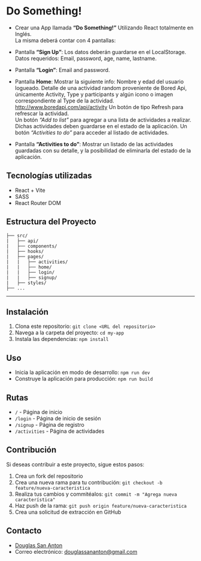 # Do Something!

- Crear una App llamada **“Do Something!”** Utilizando React totalmente en Inglés.<br>
  La misma deberá contar con 4 pantallas:
- Pantalla **“Sign Up”**: Los datos deberán guardarse en el LocalStorage.
  Datos requeridos: Email, password, age, name, lastname.

- Pantalla **“Login”**: Email and password. <br>
- Pantalla **Home**: Mostrar la siguiente info:
    Nombre y edad del usuario logueado.
    Detalle de una actividad random proveniente de Bored Api, únicamente Activity,
    Type y participants y algún icono o imagen correspondiente al Type de la actividad.
    http://www.boredapi.com/api/activity
Un botón de tipo Refresh para refrescar la actividad.<br>
Un botón *“Add to list”* para agregar a una lista de actividades a realizar. Dichas
actividades deben guardarse en el estado de la aplicación.
Un botón *“Activities to do”* para acceder al listado de actividades.
- Pantalla **“Activities to do”**: Mostrar un listado de las actividades guardadas con su
detalle, y la posibilidad de eliminarla del estado de la aplicación.


## Tecnologías utilizadas
- React + Vite
- SASS
- React Router DOM

## Estructura del Proyecto

```my-app/
├── src/
|   ├── api/
|   ├── components/
|   ├── hooks/
|   ├── pages/
|   |   ├── activities/
|   |   ├── home/
|   |   ├── login/
|   |   ├── signup/
|   ├── styles/
├── ...
```

---


## Instalación
1. Clona este repositorio: `git clone <URL del repositorio>`
2. Navega a la carpeta del proyecto: `cd my-app`
3. Instala las dependencias: `npm install`

## Uso
- Inicia la aplicación en modo de desarrollo: `npm run dev`
- Construye la aplicación para producción: `npm run build`

## Rutas
- `/` - Página de inicio
- `/login` - Página de inicio de sesión
- `/signup` - Página de registro
- `/activities` - Página de actividades

## Contribución
Si deseas contribuir a este proyecto, sigue estos pasos:
1. Crea un fork del repositorio
2. Crea una nueva rama para tu contribución: `git checkout -b feature/nueva-caracteristica`
3. Realiza tus cambios y commitéalos: `git commit -m "Agrega nueva característica"`
4. Haz push de la rama: `git push origin feature/nueva-caracteristica`
5. Crea una solicitud de extracción en GitHub

## Contacto
- [Douglas San Anton](https://github.com/Douglas-san-anton)
- Correo electrónico: douglassananton@gmail.com
